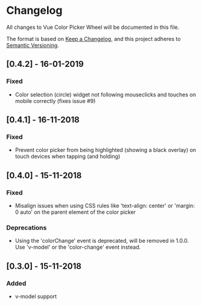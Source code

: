 # Changelog
All changes to Vue Color Picker Wheel will be documented in this file.

The format is based on [Keep a Changelog](https://keepachangelog.com/en/1.0.0/),
and this project adheres to [Semantic Versioning](https://semver.org/spec/v2.0.0.html).

## [0.4.2] - 16-01-2019
### Fixed
- Color selection (circle) widget not following mouseclicks and touches on mobile correctly (fixes issue #9)

## [0.4.1] - 16-11-2018
### Fixed
- Prevent color picker from being highlighted (showing a black overlay) on touch devices when tapping (and holding)

## [0.4.0] - 15-11-2018
### Fixed
- Misalign issues when using CSS rules like 'text-align: center' or 'margin: 0 auto' on the parent element of the color picker

### Deprecations
- Using the 'colorChange' event is deprecated, will be removed in 1.0.0. Use 'v-model' or the 'color-change' event instead.

## [0.3.0] - 15-11-2018
### Added
- v-model support
